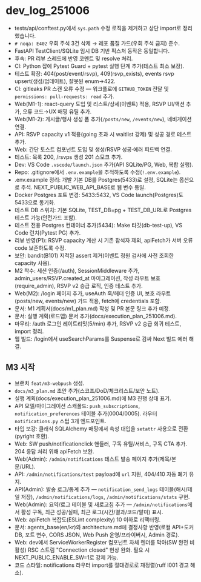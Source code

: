 # dev_log_251006

- tests/api/conftest.py에서 `sys.path` 수정 로직을 제거하고 상단 import로 정리했습니다.
- `# noqa: E402` 우회 주석 3건 삭제 → 레포 품질 가드(우회 주석 금지) 준수.
- FastAPI TestClient/SQLite 임시 DB 기반 픽스처 동작은 동일합니다.
- 후속: PR 리뷰 스레드에 반영 코멘트 및 resolve 처리.
 - CI: Python 잡에 Pytest Guard + pytest 실행 단계 추가(테스트 최소 보장).
- 테스트 확장: 404(post/event/rsvp), 409(rsvp_exists), events rsvp upsert(생성/업데이트), 잘못된 enum→422.
- CI: gitleaks PR 스캔 오류 수정 — 워크플로에 `GITHUB_TOKEN` 전달 및 `permissions: pull-requests: read` 추가.
- Web(M1-1): react-query 도입 및 리스트/상세(이벤트) 적용, RSVP UI/액션 추가, 오류 코드→UX 매핑 유틸 추가.
- Web(M1-2): 게시글/행사 생성 폼 추가(`/posts/new`, `/events/new`), 네비게이션 연결.
- API: RSVP capacity v1 적용(going 초과 시 waitlist 강제) 및 성공 경로 테스트 추가.
 - Web: 간단 토스트 컴포넌트 도입 및 생성/RSVP 성공·에러 피드백 연결.
- 테스트: 목록 200, /rsvps 생성 201 스모크 추가.
- Dev: VS Code `.vscode/launch.json` 추가(API SQLite/PG, Web, 복합 실행).
- Repo: .gitignore에서 `.env.example`을 추적하도록 수정(`!.env.example`).
 - .env.example 정리: 개발 기본 DB를 Postgres(5433)로 설정, SQLite는 옵션으로 주석. NEXT_PUBLIC_WEB_API_BASE로 웹 변수 통일.
- Docker Postgres 포트 변경: 5433:5432, VS Code launch(Postgres)도 5433으로 동기화.
- 테스트 DB 스위치: 기본 SQLite, TEST_DB=pg + TEST_DB_URL로 Postgres 테스트 가능(안전가드 포함).
- 테스트 전용 Postgres 컨테이너 추가(5434): Make 타깃(db-test-up), VS Code 런치(Pytest PG) 추가.
- 리뷰 반영(P1): RSVP capacity 계산 시 기존 참석자 제외, apiFetch가 서버 오류 code 보존하도록 수정.
- 보안: bandit(B101) 지적된 assert 제거(이벤트 정원 검사에 사전 조회한 capacity 사용).
- M2 착수: 세션 인증(/auth), SessionMiddleware 추가, admin_users/RSVP.created_at 마이그레이션, 작성 라우트 보호(require_admin), RSVP v2 승급 로직, 인증 테스트 추가.
- Web(M2): /login 페이지 추가, useAuth 훅/헤더 인증 UI, 보호 라우트(posts/new, events/new) 가드 적용, fetch에 credentials 포함.
- 문서: M1 계획서(docs/m1_plan.md) 작성 및 PR 본문 링크 추가 예정.
- 문서: 실행 계획(로드맵) 문서 추가(docs/execution_plan_251006.md).
- 마무리: /auth 로그인 레이트리밋(5/min) 추가, RSVP v2 승급 회귀 테스트, import 정리.
 - 웹 빌드: /login에서 useSearchParams를 Suspense로 감싸 Next 빌드 에러 해결.

## M3 시작
- 브랜치 `feat/m3-webpush` 생성.
- `docs/m3_plan.md` 초안 추가(스코프/DoD/체크리스트/보안 노트).
- 실행 계획(docs/execution_plan_251006.md)에 M3 진행 상태 표기.
- API 모델/마이그레이션 스캐폴드: `push_subscriptions`, `notification_preferences` 테이블 추가(0004/0005). 라우터 `notifications.py` 스텁 3개 엔드포인트.
 - 타입 보강: 클래식 SQLAlchemy 매핑에서 속성 대입을 `setattr` 사용으로 전환(pyright 호환).
- Web: SW push/notificationclick 핸들러, 구독 유틸/서비스, 구독 CTA 추가. 204 응답 처리 위해 apiFetch 보완.
 - Web(Admin): `/admin/notifications` 테스트 발송 페이지 추가(제목/본문/URL).
 - API: `/admin/notifications/test` payload에 `url` 지원, 404/410 자동 폐기 유지.
- API(Admin): 발송 로그/통계 추가 — `notification_send_logs` 테이블(해시/테일 저장), `/admin/notifications/logs`, `/admin/notifications/stats` 구현.
 - Web(Admin): 요약/로그 테이블 및 새로고침 추가 — `/admin/notifications`에서 활성 구독, 최근 성공/실패, 최근 로그(시간/결과/코드/말미) 표시.
- Web: apiFetch 복잡도(ESLint complexity) 10 이하로 리팩터링.
- 문서: agents_base(en/kr)와 architecture.md에 결정사항 반영(로컬 API+도커 DB, 포트 변수, CORS JSON, Web Push 운영/프라이버시, Admin 경로).
 - Web: dev에서 ServiceWorkerRegister 컴포넌트 자체 렌더를 막아(SW 완전 비활성) RSC 스트림 "Connection closed" 현상 완화. 필요 시 NEXT_PUBLIC_ENABLE_SW=1로 강제 가능.
 - 코드 스타일: notifications 라우터 import를 절대경로로 재정렬(ruff I001 경고 해소).
